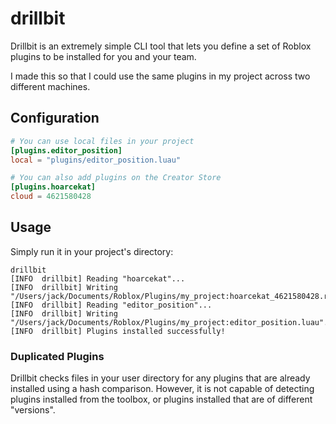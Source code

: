 # drillbit

Drillbit is an extremely simple CLI tool that lets you define a set of Roblox plugins to be installed for you and your team.

I made this so that I could use the same plugins in my project across two different machines.

## Configuration

```toml
# You can use local files in your project
[plugins.editor_position]
local = "plugins/editor_position.luau"

# You can also add plugins on the Creator Store
[plugins.hoarcekat]
cloud = 4621580428
```

## Usage

Simply run it in your project's directory:
```
drillbit
[INFO  drillbit] Reading "hoarcekat"...
[INFO  drillbit] Writing "/Users/jack/Documents/Roblox/Plugins/my_project:hoarcekat_4621580428.rbxm"...
[INFO  drillbit] Reading "editor_position"...
[INFO  drillbit] Writing "/Users/jack/Documents/Roblox/Plugins/my_project:editor_position.luau"...
[INFO  drillbit] Plugins installed successfully!
```

### Duplicated Plugins

Drillbit checks files in your user directory for any plugins that are already installed using a hash comparison. However, it is not capable of detecting plugins installed from the toolbox, or plugins installed that are of different "versions".
